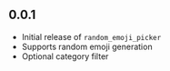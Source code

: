 
## 0.0.1

- Initial release of `random_emoji_picker`
- Supports random emoji generation
- Optional category filter
